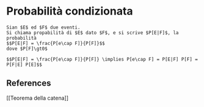 # Probabilità condizionata
```ad-def
Sian $E$ ed $F$ due eventi.
Si chiama propabilità di $E$ dato $F$, e si scrive $P[E|F]$, la probabilità
$$P[E|F] = \frac{P[e\cap F]}{P[F]}$$
dove $P[F]\gt0$
```

```ad-note
$$P[E|F] = \frac{P[e\cap F]}{P[F]} \implies P[e\cap F] = P[E|F] P[F] = P[F|E] P[E]$$
```

## References
[[Teorema della catena]]
